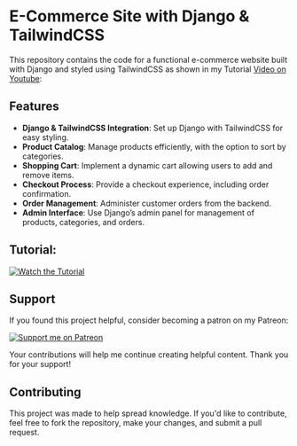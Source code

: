 # E-Commerce Site with Django & TailwindCSS


This repository contains the code for a functional e-commerce website built with Django and styled using TailwindCSS as shown in my Tutorial [Video on Youtube](https://youtu.be/GUaUVhEBgyk):

## Features

- **Django & TailwindCSS Integration**: Set up Django with TailwindCSS for easy styling.
- **Product Catalog**: Manage products efficiently, with the option to sort by categories.
- **Shopping Cart**: Implement a dynamic cart allowing users to add and remove items.
- **Checkout Process**: Provide a checkout experience, including order confirmation.
- **Order Management**: Administer customer orders from the backend.
- **Admin Interface**: Use Django’s admin panel for management of products, categories, and orders.

## Tutorial:

[![Watch the Tutorial](https://img.youtube.com/vi/GUaUVhEBgyk/0.jpg)](https://www.youtube.com/watch?v=GUaUVhEBgyk)

## Support

If you found this project helpful, consider becoming a patron on my Patreon:

[![Support me on Patreon](https://img.shields.io/badge/Support%20me%20on-Patreon-orange.svg)](https://www.patreon.com/PikoCanFly)

Your contributions will help me continue creating helpful content. Thank you for your support!

## Contributing

This project was made to help spread knowledge. If you'd like to contribute, feel free to fork the repository, make your changes, and submit a pull request.


